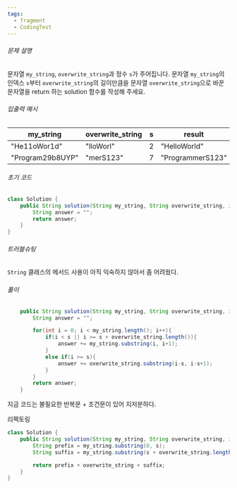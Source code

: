 ```yaml
---
tags:
  - fragment
  - CodingTest
---
```

###### 문제 설명
문자열 `my_string`, `overwrite_string`과 정수 `s`가 주어집니다. 문자열 `my_string`의 인덱스 `s`부터 `overwrite_string`의 길이만큼을 문자열 `overwrite_string`으로 바꾼 문자열을 return 하는 solution 함수를 작성해 주세요.

###### 입출력 예시

| my_string        | overwrite_string | s   | result           |
| ---------------- | ---------------- | --- | ---------------- |
| "He11oWor1d"     | "lloWorl"        | 2   | "HelloWorld"     |
| "Program29b8UYP" | "merS123"        | 7   | "ProgrammerS123" |

###### 초기 코드
```java
class Solution {
    public String solution(String my_string, String overwrite_string, int s) {
        String answer = "";
        return answer;
    }
}
```

###### 트러블슈팅
`String` 클래스의 메서드 사용이 아직 익숙하지 않아서 좀 어려웠다.

###### 풀이
```java
    public String solution(String my_string, String overwrite_string, int s) {
        String answer = "";

        for(int i = 0; i < my_string.length(); i++){
            if(i < s || i >= s + overwrite_string.length()){
                answer += my_string.substring(i, i+1);
            }
            else if(i >= s){
                answer += overwrite_string.substring(i-s, i-s+1);
            }
        }
        return answer;
    }
```
지금 코드는 불필요한 반복문 + 조건문이 있어 지저분하다.

리펙토링
```java
class Solution {
    public String solution(String my_string, String overwrite_string, int s) {
        String prefix = my_string.substring(0, s);
        String suffix = my_string.substring(s + overwrite_string.length());

        return prefix + overwrite_string + suffix;
    }
}
```

